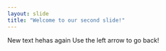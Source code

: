 ```yaml
---
layout: slide
title: "Welcome to our second slide!"
---
```

New text hehas again
Use the left arrow to go back!
